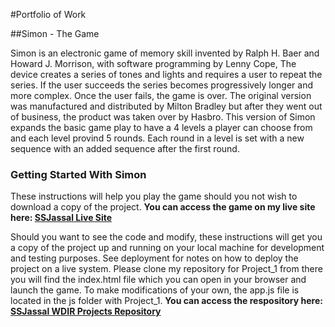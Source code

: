 #Portfolio of Work

##Simon - The Game

Simon is an electronic game of memory skill invented by Ralph H. Baer and Howard J. Morrison, with software programming by Lenny Cope, The device creates a series of tones and lights and requires a user to repeat the series. If the user succeeds the series becomes progressively longer and more complex. Once the user fails, the game is over. The original version was manufactured and distributed by Milton Bradley but after they went out of business, the product was taken over by Hasbro. This version of Simon expands the basic game play to have a 4 levels a player can choose from and each level provind 5 rounds.  Each round in a level is set with a new sequence with an added sequence after the first round.

### Getting Started With Simon

These instructions will help you play the game should you not wish to download a copy of the project. **You can access the game on my live site here: [SSJassal Live Site](https://ssjassal.github.io/wdir-projects/Project_1/index.html)**


Should you want to see the code and modify, these instructions will get you a copy of the project up and running on your local machine for development and testing purposes. See deployment for notes on how to deploy the project on a live system. Please clone my repository for Project_1 from there you will find the index.html file which you can open in your browser and launch the game.  To make modifications of your own, the app.js file is located in the js folder with Project_1. **You can access the respository here: [SSJassal WDIR Projects Repository](https://github.com/ssjassal/wdir-projects)**

